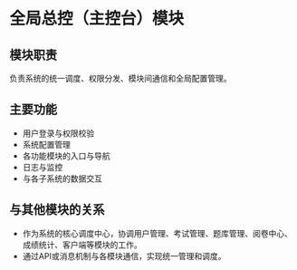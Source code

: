 # 全局总控（主控台）模块

## 模块职责
负责系统的统一调度、权限分发、模块间通信和全局配置管理。

## 主要功能
- 用户登录与权限校验
- 系统配置管理
- 各功能模块的入口与导航
- 日志与监控
- 与各子系统的数据交互

## 与其他模块的关系
- 作为系统的核心调度中心，协调用户管理、考试管理、题库管理、阅卷中心、成绩统计、客户端等模块的工作。
- 通过API或消息机制与各模块通信，实现统一管理和调度。 